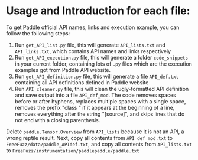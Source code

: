 # Usage and Introduction for each file:

To get Paddle official API names, links and execution example, you can follow the following steps:

1. Run `get_API_list.py` file, this will generate `API_lists.txt` and `API_links.txt`, which contains API names and links respectively
2. Run `get_API_execution.py` file, this will generate a folder `code_snippets` in your current folder, containing lots of `.py` files which are the execution examples got from Paddle API website.
3. Run `get_API_definition.py` file, this will generate a file `API_def.txt` containing all API definitions defined in Paddle website
4. Run `API_cleaner.py` file, this will clean the ugly-formatted API definition and save output into a file `API_def_mod`. The code removes spaces before or after hyphens, replaces multiple spaces with a single space, removes the prefix "class " if it appears at the beginning of a line, removes everything after the string "[source]", and skips lines that do not end with a closing parenthesis.

Delete `paddle.Tensor.Overview` from `API_lists` because it is not an API, a wrong reptile result.
Next, copy all contents from `API_def_mod.txt` to `FreeFuzz/data/paddle_APIdef.txt`, and copy all contents from `API_lists.txt` to `FreeFuzz/instrumentation/paddlepaddle/paddle.txt`


